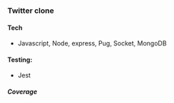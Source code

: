 ### Twitter clone

#### Tech
- Javascript, Node, express, Pug, Socket, MongoDB

#### Testing:
- Jest

##### Coverage
